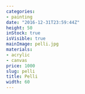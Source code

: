 ```yaml
---
categories:
- painting
date: "2016-12-31T23:59:44Z"
height: 50
inStock: true
isVisible: true
mainImage: pelli.jpg
materials:
- acrylic
- canvas
price: 1000
slug: pelli
title: Pelli
width: 60
---
```


